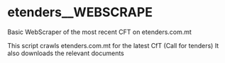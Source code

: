 # etenders__WEBSCRAPE
Basic WebScraper of the most recent CFT on etenders.com.mt

This script crawls etenders.com.mt for the latest CfT (Call for tenders)
It also downloads the relevant documents
